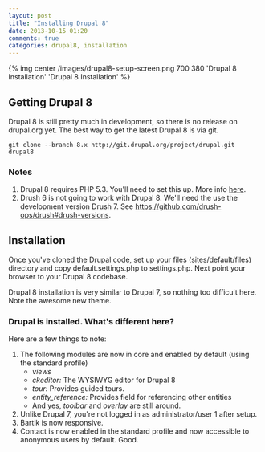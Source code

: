 ```yaml
---
layout: post
title: "Installing Drupal 8"
date: 2013-10-15 01:20
comments: true
categories: drupal8, installation
---
```


{% img center /images/drupal8-setup-screen.png 700 380 'Drupal 8 Installation' 'Drupal 8 Installation' %}

## Getting Drupal 8

Drupal 8 is still pretty much in development, so there is no release on drupal.org yet. The best way to get the latest Drupal 8 is via git.

    git clone --branch 8.x http://git.drupal.org/project/drupal.git drupal8

### Notes 

1. Drupal 8 requires PHP 5.3. You'll need to set this up. More info [here](http://www.php.net/manual/en/install.php).
2. Drush 6 is not going to work with Drupal 8. We'll need the use the development version Drush 7. See https://github.com/drush-ops/drush#drush-versions.

## Installation

Once you've cloned the Drupal code, set up your files (sites/default/files) directory and copy default.settings.php to settings.php. Next point your browser to your Drupal 8 codebase.

Drupal 8 installation is very similar to Drupal 7, so nothing too difficult here. Note the awesome new theme.

### Drupal is installed. What's different here?

Here are a few things to note:

1. The following modules are now in core and enabled by default (using the standard profile)
   * _views_
   * _ckeditor:_ The WYSIWYG editor for Drupal 8
   * _tour:_ Provides guided tours.
   * _entity_reference:_ Provides field for referencing other entities
   * And yes, _toolbar_ and _overlay_ are still around.
2. Unlike Drupal 7, you're not logged in as administrator/user 1 after setup.
3. Bartik is now responsive.
4. Contact is now enabled in the standard profile and now accessible to anonymous users by default. Good.
